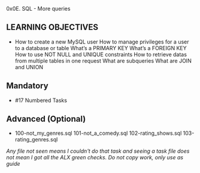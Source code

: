 0x0E. SQL - More queries

## LEARNING OBJECTIVES
- How to create a new MySQL user
How to manage privileges for a user to a database or table
What’s a PRIMARY KEY
What’s a FOREIGN KEY
How to use NOT NULL and UNIQUE constraints
How to retrieve datas from multiple tables in one request
What are subqueries
What are JOIN and UNION

## Mandatory
- #17 Numbered Tasks

## Advanced (Optional)
- 100-not_my_genres.sql
101-not_a_comedy.sql
102-rating_shows.sql
103-rating_genres.sql

*Any file not seen means I couldn't do that task and seeing a task file does not mean I got all the ALX green checks. Do not copy work, only use as guide*

